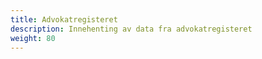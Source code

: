 ```yaml
---
title: Advokatregisteret
description: Innehenting av data fra advokatregisteret
weight: 80
---
```




